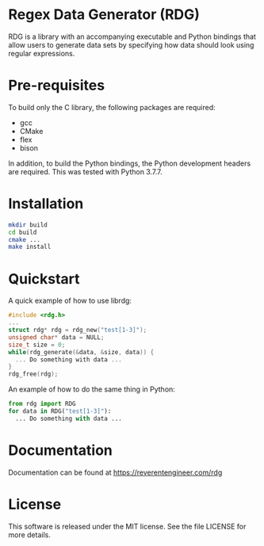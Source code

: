 # Regex Data Generator (RDG)

RDG is a library with an accompanying executable and Python bindings that
allow users to generate data sets by specifying how data should look using
regular expressions.

# Pre-requisites

To build only the C library, the following packages are required:

* gcc
* CMake
* flex
* bison

In addition, to build the Python bindings, the Python development headers are
required. This was tested with Python 3.7.7. 

# Installation

```bash
mkdir build
cd build
cmake ...
make install
```

# Quickstart

A quick example of how to use librdg:

```c
#include <rdg.h>
...
struct rdg* rdg = rdg_new("test[1-3]");
unsigned char* data = NULL;
size_t size = 0;
while(rdg_generate(&data, &size, data)) {
  ... Do something with data ...
}
rdg_free(rdg);
```

An example of how to do the same thing in Python:

```python
from rdg import RDG
for data in RDG("test[1-3]"):
  ... Do something with data ...
```

# Documentation

Documentation can be found at https://reverentengineer.com/rdg

# License

This software is released under the MIT license. See the file LICENSE for more details.
